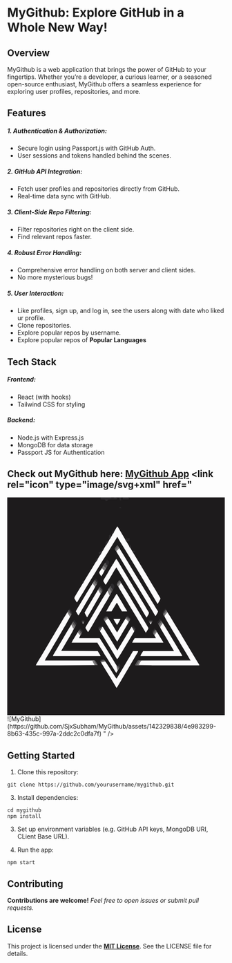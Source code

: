 # MyGithub: Explore GitHub in a Whole New Way! 
## Overview 
MyGithub is a web application that brings the power of GitHub to your fingertips. Whether you’re a developer, a curious learner, or a seasoned open-source enthusiast, MyGithub offers a seamless experience for exploring user profiles, repositories, and more.

## Features 
##### 1. Authentication & Authorization:
- Secure login using Passport.js with GitHub Auth.
- User sessions and tokens handled behind the scenes.
##### 2. GitHub API Integration:
- Fetch user profiles and repositories directly from GitHub.
- Real-time data sync with GitHub.
##### 3. Client-Side Repo Filtering:
- Filter repositories right on the client side.
- Find relevant repos faster.
##### 4. Robust Error Handling:
- Comprehensive error handling on both server and client sides.
- No more mysterious bugs!
##### 5. User Interaction:
- Like profiles, sign up, and log in, see the users along with date who liked ur profile.
- Clone repositories.
- Explore popular repos by username.
- Explore popular repos of **Popular Languages**

  
## Tech Stack
##### Frontend:
* React (with hooks)
* Tailwind CSS for styling
##### Backend:
* Node.js with Express.js
* MongoDB for data storage
* Passport JS for Authentication

## Check out MyGithub here: [MyGithub App](https://mygithubapp.onrender.com) <link rel="icon" type="image/svg+xml" href="<?xml version="1.0" encoding="UTF-8"?>
<svg version="1.1" viewBox="0 0 1024 1024" width="1280" height="1280" xmlns="http://www.w3.org/2000/svg">
<path transform="translate(0)" d="m0 0h1024v1024h-1024z" fill="#1D1B1C"/>
<path transform="translate(518,136)" d="m0 0 4 5 16 27 17 29 10 17 39 65 17 28 42 70 19 32 17 28 9 15 13 22-1 6-11 20h-2l-11-19-6-10-13-22-17-29-8-13-17-29-17-28-15-25-34-56-13-21-14-23-15-24-8-14-2-1-2 5-26 42-14 23-10 16-12 19-13 21-14 22-17 28-15 24-12 20-16 26-10 17-10 16-14 23-3 5-3-1-10-17 1-6 8-14 51-84 12-20 10-16 17-28 13-21 18-30 34-56 16-27 17-29z" fill="#FCFBFC"/>
<path transform="translate(752,539)" d="m0 0 4 4 12 19 17 28 12 20 15 24 14 24 11 18 57 95 10 16v3h-224l-62-1 3-8 5-7 2-4h2v-2l2-1h231l-10-17-9-15-17-28-12-20-10-17-30-50-19-32-11-19-5-10 3-8h2l2-5 3-1z" fill="#FCFBFC"/>
<path transform="translate(283,540)" d="m0 0 2 2 6 11 3 3v3h2l-1 4-6 11-15 27-8 13-30 52-15 25-17 29-13 22-9 15-5 10h225l1 4 5 10 3 5v2l2 1-165 1h-113l1-4 16-27 8-13 19-32 15-25 14-24 9-15 10-17 21-35 17-29 10-16z" fill="#FBFAFB"/>
<path transform="translate(513,289)" d="m0 0 3 3 8 13 18 30 17 28 13 22 13 21 12 20 15 24 19 32 13 21 13 22 10 16-1 7-9 16h-2l-12-20-14-24-19-32-17-28-18-30-34-56-16-26-11-19-7 10-17 29-12 20-14 23-4-4-8-14 2-6 17-28 8-14 24-40z" fill="#FCFBFC"/>
<path transform="translate(302,598)" d="m0 0 4 8 2 5 2 1v3l4 2-8 16-11 19-13 22-28 48 172 1 12 19 1 4h-224l2-6 15-25 32-54 14-24 9-15 14-23z" fill="#FBFAFB"/>
<path transform="translate(730,592)" d="m0 0 3 1 9 14 17 28 13 22 42 70 10 17-2 2h-195l2-6 10-16 1-1h145l-6-11-12-20-17-29-12-20-11-19-7-12 1-6 3-5 2-1z" fill="#FCFBFC"/>
<path transform="translate(525,237)" d="m0 0h2l5 9 14 22 12 20 17 28 15 25 16 26 13 21 14 23 13 21 16 26 17 28 13 21 9 15 9 14-2 6-9 15h-2l-17-29-24-39-17-28-13-21-17-28-12-19-12-20-14-23-9-15-17-28-30-50-2-5 6-6h2v-3h2z" fill="#FBFAFB"/>
<path transform="translate(333,633)" d="m0 0 2 2 1 4 2 1 1 3 6 4-7 15h97l13 20 15 24 13 21 31 51 8 13 2 13 2 6 2 2-7 13-4-4-11-18-15-24-13-21-11-17-12-20-9-14-14-22v-2h-122l5-10 10-16 14-23z" fill="#FBFAFB"/>
<path transform="translate(592,723)" d="m0 0h24l-1 5-10 16-17 29-6 10-17 29-13 22-17 29-15 25-5 8-3-4-8-14-17-28-13-21-11-18-15-24-5-9v-3l16-4 4 2 15 23 24 38 11 17 2 1 17-28 13-22 17-29 17-28z" fill="#FCFBFC"/>
<path transform="translate(447,608)" d="m0 0 3 1 14 23 12 19 13 21 28 46 2 1 8-14 15-25 17-28 16-27 10-16 2-1 9 16 2 3-1 5-24 40-17 28-15 25-10 16-9 15-5 5-12-20-17-28-8-13-31-51-12-19 1-6z" fill="#FCFBFC"/>
<path transform="translate(535,402)" d="m0 0 4 4 11 18 13 21 14 23 19 32 8 13 27 45 17 28 13 22 3 5v5l-9 15-3 3-21-35-19-32-34-56-35-59-15-25-5-9 2-4 7-9 1-3h2z" fill="#FBFAFB"/>
<path transform="translate(472,439)" d="m0 0 2 2v4h2l3 8h2l1 9-14 25-8 13-10 17-32 54-16 28-9 15-11 18h-3l-11-18 2-6 15-25 39-66 24-40 15-24z" fill="#FBFAFB"/>
<path transform="translate(474,568)" d="m0 0 4 4 14 22 17 28 8 13 12-20 14-23 14-22 2 1 4 5 6 4 1 2h2l-1 6-14 24-16 27-10 17-13 22-4-5-13-22-13-21-9-15-17-28-2-3 1-5 9-6z" fill="#FCFBFC"/>
<path transform="translate(703,632)" d="m0 0 4 4 11 18 15 24 2 5h-147l5-10 7-11h100l-7-13v-3l3-3 4-7h2z" fill="#FCFBFC"/>
<path transform="translate(403,403)" d="m0 0 3 4 2 4 5 7 1 3-15 27-8 13-34 58-13 22-8 13h-2l-10-17-1-2 9-16 17-28 24-40 16-26 12-19z" fill="#FBFAFB"/>
<path transform="translate(514,454)" d="m0 0h2l12 20 13 21 12 21 11 18v2h-24l-9-15-13-23-1-2h-2l-24 40h-25l6-11 13-23 8-13 9-15z" fill="#FCFBFC"/>
<path transform="translate(428,434)" d="m0 0 2 2 4 8 1 3 3 3 2 4-13 23-9 15-16 28-14 24-11 19h-2l-7-13-4-8 10-18 12-20 10-17 9-15 10-17z" fill="#FBFAFB"/>
<path transform="translate(493,404)" d="m0 0 3 2v2l6 2 2 6-1 1 2 1-1 6-6 12h-2l-2 6-3 6h-2l-2 6-4 8-3-4-1-4-3-6v-3h-2l-1-9 11-18h2v-5l3-5h2z" fill="#2C2A2D"/>
<path transform="translate(441)" d="m0 0h71l3 3 3 1v4l-5 1h-24l-14 1-2 1-2 5-6 1-2-2-2-5-20-1-2-1z" fill="#2C2A2D"/>
<path transform="translate(862,765)" d="m0 0 1 2-233 1v2l-2 1-5 9-4 8 61 1v1h-71l-7-1 2-5 10-16 2-2z" fill="#807E7F"/>
<path transform="translate(177,766)" d="m0 0h231l6 2 11 18v3h-12l-3-3-7-12-2-6-224-1z" fill="#807E7F"/>
<path transform="translate(500,571)" d="m0 0h33l-2 5-9 16-5 8-3-4-10-17z" fill="#FCFBFC"/>
<path transform="translate(446,332)" d="m0 0 3 3 4 5 6 3-8 15-8 13-4-5-6-11 1-5z" fill="#FCFBFC"/>
<path transform="translate(461,308)" d="m0 0 5 4v6l5 1v4l-10 19-5 2-5-5-4-6 1-6 9-14z" fill="#828081"/>
<path transform="translate(310,584)" d="m0 0 6 5v3l4 2v3l-1 1h3l1 4-8 15-5-2v-3l-3-1-2-7-3-3 1-6 6-10z" fill="#817F80"/>
<path transform="translate(343,616)" d="m0 0 12 12-1 7-6 9-3 4-7-5v-3l-3-1-2-7 5-8 3-5z" fill="#2C2A2D"/>
<path transform="translate(412,388)" d="m0 0 1 2 3 1 3 5v2h2l3 4-2 6-6 10-2 3-9-12-1-9z" fill="#817F80"/>
<path transform="translate(479,426)" d="m0 0h2l3 5 2 3 2 5 3 4v5h-2l-2 6-4 8-3-4-1-4-3-6v-3h-2l-1-9z" fill="#838182"/>
<path transform="translate(436,420)" d="m0 0 2 4 5 6 4 7 1 4-7 12h-3l-1-5-4-2-1-4-3-4-1-5 6-10z" fill="#828081"/>
<path transform="translate(723,578)" d="m0 0 4 5 5 7v2l-2 1-4 8-2 1-4 9-4-5-6-13 5-5 6-5z" fill="#817F80"/>
<path transform="translate(527,389)" d="m0 0 2 1v2h2l5 8-1 4h-2l-1 4-6 8-2 3-3-1-5-9 2-6z" fill="#7F7D7E"/>
<path transform="translate(290,529)" d="m0 0 5 5 1 7 3 1v2h2v3h2l-1 5-5 9-1-2h-2v-3l-3-1-6-10-1-7 5-8z" fill="#817F80"/>
<path transform="translate(471,292)" d="m0 0h1v5l6 1 2 10-5 10-3 3-2-2-4-1v-6l-6-3 2-5h2l2-5z" fill="#2C2A2D"/>
<path transform="translate(517,224)" d="m0 0 5 5 4 6v5l-3 3h-2v3l-4 3-2 4h-3l-6-10 1-4 4-5 3-5h2z" fill="#807E7F"/>
<path transform="translate(744,528)" d="m0 0 4 1 5 8-2 6-6 8-2 2-3 7-3-4-4-8 2-5h2l1-5 4-5z" fill="#807E7F"/>
<path transform="translate(696,621)" d="m0 0 5 5 3 4-2 6h-2l-1 4-4 6h-2l-1 3-6-11v-3h2l1-4 6-8z" fill="#7F7D7E"/>
<path transform="translate(562,562)" d="m0 0 4 1v2l5 1 3 3 3 1v2h2l-2 6-4 7-1-3-5-2-8-7-2-4 4-6z" fill="#807E7F"/>
<path transform="translate(441,604)" d="m0 0 3 1 3-1v2l3 1-1 2-2-1-2 6-7 12-2 3-8-13v-4l4-4 9-1z" fill="#2D2B2E"/>
<path transform="translate(545)" d="m0 0h23l6 5v3l-5 1h-24l-2-1z" fill="#2C2A2D"/>
<path transform="translate(461,308)" d="m0 0 5 4v6l5 1v4l-5 10-4-2v-2l-3-1-1-3h-3l-2-3 1-5z" fill="#585657"/>
<path transform="translate(667,576)" d="m0 0 13 1 5 1-1 5-3 4-1 4h-2l-2 6-3-3-9-15v-2z" fill="#2C2A2D"/>
<path transform="translate(465,562)" d="m0 0h7l3 4-2 5h-2l-2 4-4 2-6 6-5-9v-3h2l2-4h3v-2l3-1z" fill="#807E7F"/>
<path transform="translate(486,416)" d="m0 0 3 4-1 4 3 1-1 2 4-1-1 3 4 4-1 5-4 8-2-3-5-7-1-4-3-3-1-5 4-6h2z" fill="#565455"/>
<path transform="translate(590,604)" d="m0 0 4 1 6 4-3 1 8 6-3 8h-2l-1 5-4-5-9-16 3-1z" fill="#2D2B2E"/>
<path transform="translate(485,173)" d="m0 0 4 4v2h2l1-3 2 2-12 20h-4l-1-5 2-2v-10-3l4-3h2z" fill="#2C2A2C"/>
<path transform="translate(314,577)" d="m0 0h3l3 3 1 4 7 7-1 4-3 6-2-1v-2h-3l1-3-4-3-3-5-3-4 2-4h2z" fill="#2C2A2D"/>
<path transform="translate(616,766)" d="m0 0h18v1l-14 1-1 4-7 14-3 3h-7l2-5 10-16z" fill="#575556"/>
<path transform="translate(717,571)" d="m0 0 4 1 3 6-2 5-5 4-4 6h-2l-1 3-3-7v-4l5-4 3-5z" fill="#2C2A2D"/>
<path transform="translate(310,584)" d="m0 0 6 5v3l4 2v3l-1 1h3l1 4-3 6h-2l-2-3v-3l-4-2-3-6-2-6z" fill="#575556"/>
<path transform="translate(336,627)" d="m0 0h2v2h2l3 4v3h2v2h2l2 4-3 6-7-4-1-4-3-1-2-7z" fill="#817F80"/>
<path transform="translate(416,381)" d="m0 0 3 1v2h2l3 6v2h4l1 3-4 8h-3l-1-5h-2l-4-7-2-1v-5z" fill="#2C2A2D"/>
<path transform="translate(477,201)" d="m0 0 2 2-13 22-3-3v-15l2 2 5-3h2l1-2z" fill="#2C2A2D"/>
<path transform="translate(454,764)" d="m0 0 5 3 3 5-8 1-9 2h-2l-1 3-3-6 1-3 7-3z" fill="#7F7D7E"/>
<path transform="translate(520,793)" d="m0 0 3 1v2h3v2h2l-1 5-5 9-4-1-1-6-2-7 1-4 1 2z" fill="#807E7F"/>
<path transform="translate(723,578)" d="m0 0 4 5 1 2-3 3-3 4h-2l-2 4-2 6h-2l-4-10 4-2 5-6 2-1z" fill="#575556"/>
<path transform="translate(412,388)" d="m0 0 1 2 3 1 3 5v2h2l3 4-2 6-1 2-2-1-1-3h-3l-3-6v-2h-2l-1-6z" fill="#575556"/>
<path transform="translate(439,254)" d="m0 0 6 2v3l-8 14-2-4h-2l-3-11 8-2z" fill="#2D2B2E"/>
<path transform="translate(293,523)" d="m0 0 3 3 5 8v2h2l3 6-2 7-1-2h-2v-3h-2l-3-3-3-8-2-2 1-7z" fill="#2C2A2D"/>
<path transform="translate(744,528)" d="m0 0 4 1 2 4-5 6-3 6h-2l-2 6-3 1-2-6 2-3h2l1-5 4-5z" fill="#575556"/>
<path transform="translate(438,416)" d="m0 0 6 5v3h2l2 5 3 2-1 7h-3l-4-5-3-5-3-4-1-5z" fill="#2B292C"/>
<path transform="translate(528,779)" d="m0 0h1v5h2v6h2l-1 5-4 5v-2h-2v-2h-3l-3-4 5-9h2z" fill="#2C2A2D"/>
<path transform="translate(436,420)" d="m0 0 2 4 5 6 4 7 1 4-3 4-3-2-1-4-3-3-2-4v-3h-2v-2l-2-1z" fill="#575556"/>
<path transform="translate(517,224)" d="m0 0 4 3v5l-9 11-3 3-3-3 1-4 4-5 3-5h2z" fill="#575556"/>
<path transform="translate(290,529)" d="m0 0 5 5 1 7 3 1v2h2v3h2l-1 5-3-1-2-5h-4l-3-7-3-3 1-5z" fill="#575556"/>
<path transform="translate(743,522)" d="m0 0 4 4-1 3-2 1-4 7-3 6h-2l-1 4h-2l-1-5 8-14h2l1-4z" fill="#2C2A2D"/>
<path transform="translate(693,616)" d="m0 0 4 3-2 6-6 7-1 3h-2l-1 2-2-4v-4h2l-1-4 3-1 5-5z" fill="#2C2A2D"/>
<path transform="translate(565,556)" d="m0 0 5 1 4 6 6 5 1 3-2 2-2-1v-2l-5-1-2-3-4-1v-2h-5l2-5z" fill="#2C2A2D"/>
<path transform="translate(465,557)" d="m0 0 5 1 2 4-7 2-4 1v2l-4 2-1 2h-2l-1 2-2-5h2l6-9z" fill="#2C2A2D"/>
<path transform="translate(562,562)" d="m0 0 4 1v2l5 1 3 3 3 1v2h2l-2 6-10-6-5-5-2-3z" fill="#575556"/>
<path transform="translate(341,621)" d="m0 0 3 6 5 5 3 2-1 5-2 2h-2v-3h-2v-2h-2l-3-5v-2h-2l-1-3z" fill="#565455"/>
<path transform="translate(562,190)" d="m0 0 3 1 1 6-2 3h3l-1 8-2-1-2 3-6-10 1-6 1 2 5-1 1-3-4-1z" fill="#2F2D2F"/>
<path transform="translate(527,389)" d="m0 0 2 1v2h2l-2 5-6 8-5 6-2-4 9-15z" fill="#575556"/>
<path transform="translate(696,621)" d="m0 0 4 3v2h-2l-1 6-5 5-3 5-3-4v-3h2l1-4 6-8z" fill="#575556"/>
<path transform="translate(443,609)" d="m0 0 4 1-9 16-2 3-4-7v-2l2-1 1-3 4-2 2-2 1-2z" fill="#626061"/>
<path transform="translate(528)" d="m0 0h7l2 8-1 5-4 1-1-3-4-3z" fill="#2C2A2D"/>
<path transform="translate(447,760)" d="m0 0h7v2h2l1 3-10 2-6 1-1 2-2 1-1-3 1-3 4-4z" fill="#2C2A2D"/>
<path transform="translate(465,562)" d="m0 0h7l1 3-5 1-1 3-6 3h-2l-2 4h-2l-1-5h2l2-4h3v-2l3-1z" fill="#575556"/>
<path transform="translate(425,283)" d="m0 0 2 3-2 7-5 8h-4v-9h2l1-2 2-1 2-3z" fill="#2B292B"/>
<path transform="translate(352,583)" d="m0 0h11l-3 9-2 3h-2l-4-8z" fill="#575556"/>
<path transform="translate(674,584)" d="m0 0 7 1-1 6h-2l-2 6-3-3-4-7 1-2z" fill="#817F80"/>
<path transform="translate(410,767)" d="m0 0 4 1 11 18-1 3-2-4-4-1-2-5-2-2-4-7z" fill="#575556"/>
<path transform="translate(352,577)" d="m0 0 9 1 4 1-1 6-1-2h-11l-1 3-2-4v-3z" fill="#2C2A2D"/>
<path transform="translate(568,192)" d="m0 0 7 1 1 5-2 1v6l-3 2-4-2 1-7 2-1 1-3h-3z" fill="#2B292C"/>
<path transform="translate(576,225)" d="m0 0h3l5 7-1 6-3-2-2 1-4-6z" fill="#2E2C2E"/>
<path transform="translate(454,764)" d="m0 0 5 3v1l-16 4h-4l1-3 7-3z" fill="#575556"/>
<path transform="translate(498,157)" d="m0 0h2l1 2h2l-1 6-4 6-4-3 1-5h2l-1-3h2z" fill="#2D2B2E"/>
<path transform="translate(589,612)" d="m0 0h2l5 5 3 2 2 5-2 5-4-5z" fill="#595758"/>
<path transform="translate(520,793)" d="m0 0 3 1v2h3v2h2l-1 5-2 2-5-5-2-4z" fill="#575556"/>
<path transform="translate(672,581)" d="m0 0h11l-1 5-8-1-6 1-1-3z" fill="#575556"/>
<path transform="translate(562,190)" d="m0 0 3 1 1 6-4 4-6-1 1-6 1 2 5-1 1-3-4-1z" fill="#29272A"/>
<path transform="translate(488)" d="m0 0h16l-3 4h-10z" fill="#1D1B1C"/>
<path transform="translate(597,251)" d="m0 0h5l-2 6h-5l-2 2-2-7z" fill="#2B292C"/>
<path transform="translate(451,238)" d="m0 0 4 2-1 4-4 7-3-3-2-1 1-2h3l1-3h3v-2h-2z" fill="#2D2B2D"/>
<path transform="translate(358,392)" d="m0 0v3l2 1-1 5-4 4-1-4v-8h3z" fill="#292729"/>
<path transform="translate(355,587)" d="m0 0h6l-2 6-1 2h-2l-2-4z" fill="#878586"/>
<path transform="translate(671,589)" d="m0 0h8l-2 6-2 2z" fill="#FCFBFC"/>
<path transform="translate(434,264)" d="m0 0h4l1 5-3 4-1-4h-2l-1-3z" fill="#2A282A"/>
<path transform="translate(530,46)" d="m0 0 5 1 1 4h-8l1-4z" fill="#2C2A2D"/>
<path transform="translate(477,201)" d="m0 0 2 2-4 6-5-2 2-1 1-2z" fill="#29272A"/>
<path transform="translate(499,305)" d="m0 0 1 2 2 1-3 5h-2l-1-4z" fill="#2A282A"/>
</svg>
![MyGithub](https://github.com/SjxSubham/MyGithub/assets/142329838/4e983299-8b63-435c-997a-2ddc2c0dfa7f)
" />

## Getting Started
 1. Clone this repository:
```
git clone https://github.com/yourusername/mygithub.git

```

 3. Install dependencies:
```
cd mygithub
npm install
```
 3. Set up environment variables (e.g. GitHub API keys, MongoDB URI, CLient Base URL).
     
 4. Run the app:
```
npm start

```

## Contributing
**Contributions are welcome!** *Feel free to open issues or submit pull requests.*

## License
This project is licensed under the **[MIT License](MyGithub/LICENSE)**. See the LICENSE file for details.


